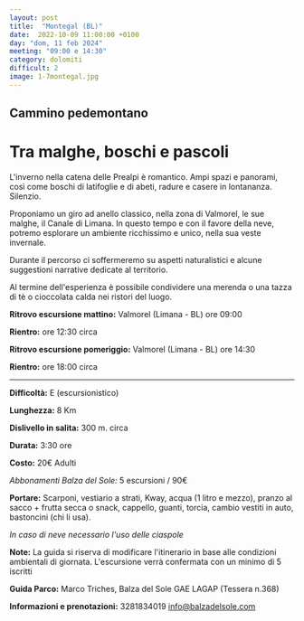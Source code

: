 ```yaml
---
layout: post
title:  "Montegal (BL)"
date:  2022-10-09 11:00:00 +0100
day: "dom, 11 feb 2024"
meeting: "09:00 e 14:30"
category: dolomiti 
difficult: 2
image: 1-7montegal.jpg
---
```


## Cammino pedemontano
# Tra malghe, boschi e pascoli 


L'inverno nella catena delle Prealpi è romantico. Ampi spazi e panorami, così come boschi di latifoglie e di abeti, radure e casere in lontananza. Silenzio.

Proponiamo un giro ad anello classico, nella zona di Valmorel, le sue malghe, il Canale di Limana. In questo tempo e con il favore della neve, potremo esplorare un ambiente ricchissimo e unico, nella sua veste invernale.

Durante il percorso ci soffermeremo su aspetti naturalistici e alcune suggestioni narrative dedicate al territorio.

Al termine dell'esperienza è possibile condividere una merenda o una tazza di tè o cioccolata calda nei ristori del luogo.


**Ritrovo escursione mattino:** Valmorel (Limana - BL) ore 09:00

**Rientro:** ore 12:30 circa 


**Ritrovo escursione pomeriggio:** Valmorel (Limana - BL) ore 14:30

**Rientro:** ore 18:00 circa 

***

**Difficoltà:** E (escursionistico)

**Lunghezza:** 8 Km

**Dislivello in salita:**  300 m. circa

**Durata:** 3:30 ore  

**Costo:** 20€ Adulti

*Abbonamenti Balza del Sole:* 5 escursioni / 90€

**Portare:** Scarponi, vestiario a strati, Kway, acqua (1 litro e mezzo), pranzo al sacco + frutta secca o snack, cappello, guanti, torcia, cambio vestiti in auto, bastoncini (chi li usa). 

*In caso di neve necessario l'uso delle ciaspole*

**Note:** La guida si riserva di modificare l'itinerario in base alle condizioni ambientali di giornata. L'escursione verrà confermata con un minimo di 5 iscritti

**Guida Parco:** Marco Triches, Balza del Sole GAE LAGAP (Tessera n.368)

**Informazioni e prenotazioni:** 3281834019 info@balzadelsole.com 
